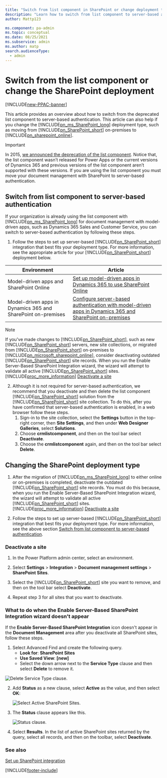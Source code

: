 ```yaml
---
title: "Switch from list component in SharePoint or change deployment type"
description: "Learn how to switch from list component to server-based authentication for SharePoint and how to change the SharePoint deployment type."
author: Mattp123

ms.component: pa-admin
ms.topic: conceptual
ms.date: 08/25/2021
ms.subservice: admin
ms.author: matp
search.audienceType: 
  - admin
---
```

# Switch from the list component or change the SharePoint deployment

[!INCLUDE[new-PPAC-banner](~/includes/new-PPAC-banner.md)]

This article provides an overview about how to switch from the deprecated list component to server-based authentication. This article can also help if you change the [!INCLUDE[pn_ms_SharePoint_long](../includes/pn-ms-sharepoint-long.md)] deployment type, such as moving from [!INCLUDE[pn_SharePoint_short](../includes/pn-sharepoint-short.md)] on-premises to [!INCLUDE[pn_sharepoint_online](../includes/pn-sharepoint-online.md)].

> [!IMPORTANT]
> In 2015, [we announced the deprecation of the list component]( https://cloudblogs.microsoft.com/dynamics365/no-audience/2015/05/15/dynamics-crm-2015-update-1-list-component-deprecation/?source=crm). Notice that, the list component wasn’t released for Power Apps or the current versions of Dynamics 365 and previous versions of the list component aren’t supported with these versions. If you are using the list component you must move your document management with SharePoint to server-based authentication.
  
<a name="BKMK_switchlistcomp"></a> 
## Switch from list component to server-based authentication
 If your organization is already using the list component with [!INCLUDE[pn_ms_SharePoint_long](../includes/pn-ms-sharepoint-long.md)] for document management with model-driven apps, such as Dynamics 365 Sales and Customer Service, you can switch to server-based authentication by following these steps.  
  
1. Follow the steps to set up server-based [!INCLUDE[pn_SharePoint_short](../includes/pn-sharepoint-short.md)] integration that best fits your deployment type. For more information, see the appropriate article for your [!INCLUDE[pn_SharePoint_short](../includes/pn-sharepoint-short.md)] deployment below.  


|Environment  |Article  |
|---------|---------|
|Model-driven apps and SharePoint Online  |   [Set up model-driven apps in Dynamics 365 to use SharePoint Online](set-up-dynamics-365-online-to-use-sharepoint-online.md)        |
|Model-driven apps in Dynamics 365 and SharePoint on-premises     |   [Configure server-based authentication with model-driven apps in Dynamics 365 and SharePoint on-premises](../admin/configure-server-based-authentication-sharepoint-on-premises.md)      |
  
   > [!NOTE]
   >  If you've made changes to [!INCLUDE[pn_SharePoint_short](../includes/pn-sharepoint-short.md)], such as new [!INCLUDE[pn_SharePoint_short](../includes/pn-sharepoint-short.md)] servers, new site collections, or migrated from [!INCLUDE[pn_SharePoint_short](../includes/pn-sharepoint-short.md)] on-premises to [!INCLUDE[pn_microsoft_sharepoint_online](../includes/pn-microsoft-sharepoint-online.md)], consider deactivating outdated [!INCLUDE[pn_SharePoint_short](../includes/pn-sharepoint-short.md)] site records. When you run the Enable Server-Based SharePoint Integration wizard, the wizard will attempt to validate all active [!INCLUDE[pn_SharePoint_short](../includes/pn-sharepoint-short.md)] sites. [!INCLUDE[proc_more_information](../includes/proc-more-information.md)] [Deactivate a site](../admin/switching-list-component-changing-deployment.md#BKMK_deact_site)  
  
2. Although it is not required for server-based authentication, we recommend that you deactivate and then delete the list component [!INCLUDE[pn_SharePoint_short](../includes/pn-sharepoint-short.md)] solution from the [!INCLUDE[pn_SharePoint_short](../includes/pn-sharepoint-short.md)] site collection. To do this, after you have confirmed that server-based authentication is enabled, in a web browser follow these steps. 
      1. Sign-in to the site collection, select the **Settings** button in the top-right corner, then **Site Settings**, and then under **Web Designer Galleries**, select **Solutions**. 
      2. Choose **crmlistcomponent**, and then on the tool bar select **Deactivate**. 
      3. Choose the **crmlistcomponent** again, and then on the tool bar select **Delete**.  
  
<a name="BKMK_changeSP"></a>   
## Changing the SharePoint deployment type  
  
1. After the migration of [!INCLUDE[pn_ms_SharePoint_long](../includes/pn-ms-sharepoint-long.md)] to either online or on-premises is completed, deactivate the outdated [!INCLUDE[pn_SharePoint_short](../includes/pn-sharepoint-short.md)] site records. You must do this because, when you run the Enable Server-Based SharePoint Integration wizard, the wizard will attempt to validate all active [!INCLUDE[pn_SharePoint_short](../includes/pn-sharepoint-short.md)] sites. [!INCLUDE[proc_more_information](../includes/proc-more-information.md)] [Deactivate a site](../admin/switching-list-component-changing-deployment.md#BKMK_deact_site)  
  
2. Follow the steps to set up server-based [!INCLUDE[pn_SharePoint_short](../includes/pn-sharepoint-short.md)] integration that best fits your deployment type. For more information, see the above section [Switch from list component to server-based authentication](#BKMK_switchlistcomp).  
  
<a name="BKMK_deact_site"></a>   
### Deactivate a site  
  
1. In the Power Platform admin center, select an environment. 

2. Select **Settings** > **Integration** > **Document management settings** > **SharePoint Sites**.  
  
3. Select the [!INCLUDE[pn_SharePoint_short](../includes/pn-sharepoint-short.md)] site you want to remove, and then on the tool bar select **Deactivate**.  
  
4. Repeat step 3 for all sites that you want to deactivate.  

### What to do when the Enable Server-Based SharePoint Integration wizard doesn't appear
If the **Enable Server-Based SharePoint Integration** icon doesn't appear in the **Document Management** area after you deactivate all SharePoint sites, follow these steps.
1. Select Advanced Find and create the following query. 
   - **Look for**: **SharePoint Sites** 
   - **Use Saved View**: **[new]**
   -  Select the down arrow next to the **Service Type** clause and then select **Delete** to remove it. 

  ![Delete Service Type clause.](media/delete-service-type-clause.png)

2. Add **Status** as a new clause, select **Active** as the value, and then select **OK**: 

    ![Select Active SharePoint Sites.](media/select-active.png)

3. The **Status** clause appears like this. 

    ![Status clause.](media/status-clause.png)

4. Select **Results**.
    In the list of active SharePoint sites returned by the query, select all records, and then on the toolbar, select **Deactivate**.


### See also
[Set up SharePoint integration](../admin/set-up-sharepoint-integration.md) 
  
[!INCLUDE[footer-include](../includes/footer-banner.md)]

